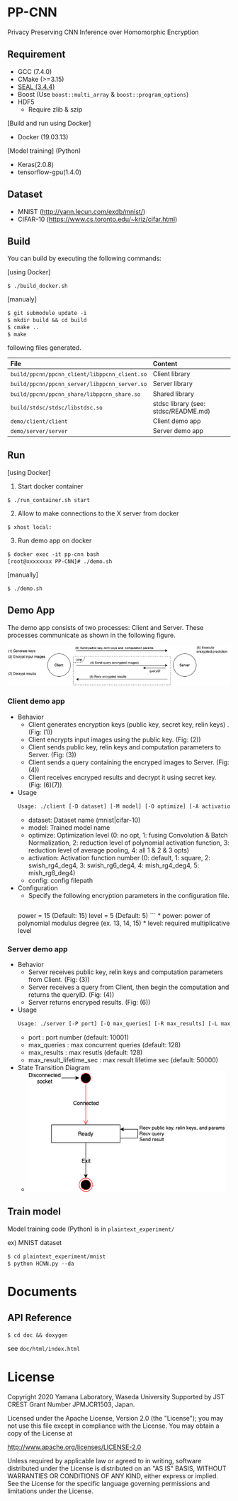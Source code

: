 # PP-CNN
Privacy Preserving CNN Inference over Homomorphic Encryption

## Requirement
- GCC (7.4.0)
- CMake (>=3.15)
- [SEAL (3.4.4)](https://github.com/microsoft/SEAL/tree/3.4.4)
- Boost (Use `boost::multi_array` & `boost::program_options`)
- HDF5
  - Require zlib & szip

[Build and run using Docker]
- Docker (19.03.13) 

[Model training] (Python)
- Keras(2.0.8)
- tensorflow-gpu(1.4.0)

## Dataset
- MNIST (http://yann.lecun.com/exdb/mnist/)
- CIFAR-10 (https://www.cs.toronto.edu/~kriz/cifar.html)

## Build
You can build by executing the following commands:

[using Docker]
```
$ ./build_docker.sh
```

[manualy]
```
$ git submodule update -i
$ mkdir build && cd build
$ cmake ..
$ make
```

following files generated.

| File | Content |
|:---|:---|
| `build/ppcnn/ppcnn_client/libppcnn_client.so` | Client library |
| `build/ppcnn/ppcnn_server/libppcnn_server.so` | Server library |
| `build/ppcnn/ppcnn_share/libppcnn_share.so` | Shared library |
| `build/stdsc/stdsc/libstdsc.so` | stdsc library (see: stdsc/README.md) |
| `demo/client/client` | Client demo app |
| `demo/server/server` | Server demo app |


## Run

[using Docker]

1. Start docker container
```
$ ./run_container.sh start
```
2. Allow to make connections to the X server from docker
```
$ xhost local:
```
3. Run demo app on docker
```
$ docker exec -it pp-cnn bash
[root@xxxxxxxx PP-CNN]# ./demo.sh
```

[manually]
```
$ ./demo.sh
```

## Demo App
The demo app consists of two processes: Client and Server. These processes communicate as shown in the following figure.

![](doc/images/pp-cnn_design-flow.png)

### Client demo app
* Behavior
    * Client generates encryption keys (public key, secret key, relin keys) . (Fig: (1))
    * Client encrypts input images using the public key. (Fig: (2))
    * Client sends public key, relin keys and computation parameters to Server. (Fig: (3))
    * Client sends a query containing the encryped images to Server. (Fig: (4))
    * Client receives encryped results and decrypt it using secret key. (Fig: (6)(7))
* Usage
    ```sh
    Usage: ./client [-D dataset] [-M model] [-O optimize] [-A activation] [-C config]
    ```
    * dataset: Dataset name  (mnist|cifar-10)
    * model: Trained model name
    * optimize: Optimization level (0: no opt, 1: fusing Convolution & Batch Normalization, 2: reduction level of polynomial activation function, 3: reduction level of average pooling, 4: all 1 & 2 & 3 opts)
    * activation: Activation function number (0: default, 1: square, 2: swish_rg4_deg4, 3: swish_rg6_deg4, 4: mish_rg4_deg4, 5: mish_rg6_deg4)
    * config: config filepath
* Configuration
    * Specify the following encryption parameters in the configuration file.
        ```
	power = 15   (Default: 15)
	level = 5    (Default: 5)
        ```
        * power: power of polynomial modulus degree (ex. 13, 14, 15)
        * level: required multiplicative level

### Server demo app
* Behavior
    * Server receives public key, relin keys and computation parameters from Client. (Fig: (3))
    * Server receives a query from Client, then begin the computation and returns the queryID. (Fig: (4))
    * Server returns encryped results. (Fig: (6))
* Usage
    ```sh
    Usage: ./server [-P port] [-Q max_queries] [-R max_results] [-L max_result_lifetime_sec]
    ```
    * port : port number (default: 10001)
    * max_queries : max concurrent queries (default: 128)
    * max_results : max resutls (default: 128)
    * max_result_lifetime_sec : max result lifetime sec (default: 50000)
* State Transition Diagram
    * ![](doc/images/pp-cnn_design-state-server.png)

## Train model
Model training code (Python) is in `plaintext_experiment/`

ex) MNIST dataset
```
$ cd plaintext_experiment/mnist
$ python HCNN.py --da
```

# Documents

## API Reference
```
$ cd doc && doxygen
```
see `doc/html/index.html`

# License
Copyright 2020 Yamana Laboratory, Waseda University
Supported by JST CREST Grant Number JPMJCR1503, Japan.

Licensed under the Apache License, Version 2.0 (the "License");
you may not use this file except in compliance with the License.
You may obtain a copy of the License at

http://www.apache.org/licenses/LICENSE-2.0

Unless required by applicable law or agreed to in writing, software
distributed under the License is distributed on an "AS IS" BASIS,
WITHOUT WARRANTIES OR CONDITIONS OF ANY KIND, either express or implied.
See the License for the specific language governing permissions and
limitations under the License.
